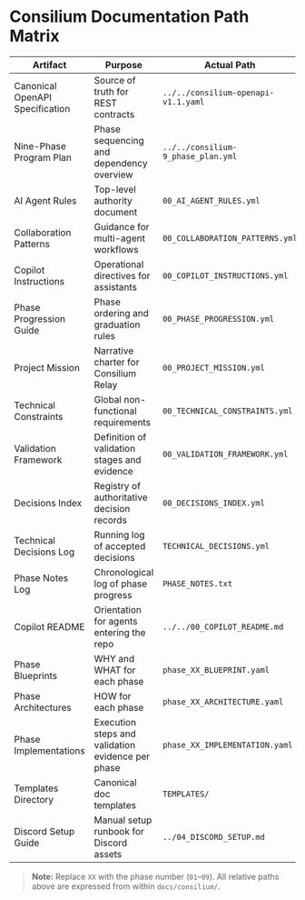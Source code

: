 # Consilium Documentation Path Matrix

| Artifact | Purpose | Actual Path |
| --- | --- | --- |
| Canonical OpenAPI Specification | Source of truth for REST contracts | `../../consilium-openapi-v1.1.yaml` |
| Nine-Phase Program Plan | Phase sequencing and dependency overview | `../../consilium-9_phase_plan.yml` |
| AI Agent Rules | Top-level authority document | `00_AI_AGENT_RULES.yml` |
| Collaboration Patterns | Guidance for multi-agent workflows | `00_COLLABORATION_PATTERNS.yml` |
| Copilot Instructions | Operational directives for assistants | `00_COPILOT_INSTRUCTIONS.yml` |
| Phase Progression Guide | Phase ordering and graduation rules | `00_PHASE_PROGRESSION.yml` |
| Project Mission | Narrative charter for Consilium Relay | `00_PROJECT_MISSION.yml` |
| Technical Constraints | Global non-functional requirements | `00_TECHNICAL_CONSTRAINTS.yml` |
| Validation Framework | Definition of validation stages and evidence | `00_VALIDATION_FRAMEWORK.yml` |
| Decisions Index | Registry of authoritative decision records | `00_DECISIONS_INDEX.yml` |
| Technical Decisions Log | Running log of accepted decisions | `TECHNICAL_DECISIONS.yml` |
| Phase Notes Log | Chronological log of phase progress | `PHASE_NOTES.txt` |
| Copilot README | Orientation for agents entering the repo | `../../00_COPILOT_README.md` |
| Phase Blueprints | WHY and WHAT for each phase | `phase_XX_BLUEPRINT.yaml` |
| Phase Architectures | HOW for each phase | `phase_XX_ARCHITECTURE.yaml` |
| Phase Implementations | Execution steps and validation evidence per phase | `phase_XX_IMPLEMENTATION.yaml` |
| Templates Directory | Canonical doc templates | `TEMPLATES/` |
| Discord Setup Guide | Manual setup runbook for Discord assets | `../04_DISCORD_SETUP.md` |

> **Note:** Replace `XX` with the phase number (`01`–`09`). All relative paths above are expressed from within `docs/consilium/`.
